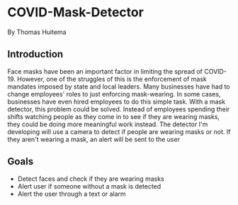 # COVID-Mask-Detector
By Thomas Huitema

## Introduction
Face masks have been an important factor in limiting the spread of COVID-19. However, one of the struggles of this is the enforcement of mask mandates imposed by state and local leaders. Many businesses have had to change employees' roles to just enforcing mask-wearing. In some cases, businesses have even hired employees to do this simple task. With a mask detector, this problem could be solved. Instead of employees spending their shifts watching people as they come in to see if they are wearing masks, they could be doing more meaningful work instead. The detector I'm developing will use a camera to detect if people are wearing masks or not. If they aren't wearing a mask, an alert will be sent to the user

## Goals
- Detect faces and check if they are wearing masks
- Alert user if someone without a mask is detected
- Alert the user through a text or alarm
